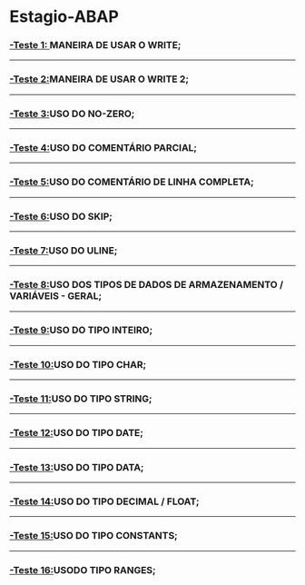 # Estagio-ABAP

### [-Teste 1: ](https://github.com/ErikTakeuti/Estagio-ABAP/blob/main/Teste%201.abap)MANEIRA DE USAR O WRITE;
-----------------------------------------------------------------------------------------------------------------------------------------------------------------------------------------
### [-Teste 2:](https://github.com/ErikTakeuti/Estagio-ABAP/blob/main/Teste%202.abap)MANEIRA DE USAR O WRITE 2;
-----------------------------------------------------------------------------------------------------------------------------------------------------------------------------------------
### [-Teste 3:](https://github.com/ErikTakeuti/Estagio-ABAP/blob/main/Teste%203.abap)USO DO NO-ZERO;
-----------------------------------------------------------------------------------------------------------------------------------------------------------------------------------------
### [-Teste 4:](https://github.com/ErikTakeuti/Estagio-ABAP/blob/main/Teste%204.abap)USO DO COMENTÁRIO PARCIAL;
-----------------------------------------------------------------------------------------------------------------------------------------------------------------------------------------
### [-Teste 5:](https://github.com/ErikTakeuti/Estagio-ABAP/blob/main/Teste%205.abap)USO DO COMENTÁRIO DE LINHA COMPLETA;
-----------------------------------------------------------------------------------------------------------------------------------------------------------------------------------------
### [-Teste 6:](https://github.com/ErikTakeuti/Estagio-ABAP/blob/main/Teste%206.abap)USO DO SKIP;
-----------------------------------------------------------------------------------------------------------------------------------------------------------------------------------------
### [-Teste 7:](https://github.com/ErikTakeuti/Estagio-ABAP/blob/main/Teste%207.abap)USO DO ULINE;
-----------------------------------------------------------------------------------------------------------------------------------------------------------------------------------------
### [-Teste 8:](https://github.com/ErikTakeuti/Estagio-ABAP/blob/main/Teste%208.abap)USO DOS TIPOS DE DADOS DE ARMAZENAMENTO / VARIÁVEIS - GERAL;
-----------------------------------------------------------------------------------------------------------------------------------------------------------------------------------------
### [-Teste 9:](https://github.com/ErikTakeuti/Estagio-ABAP/blob/main/Teste%209.abap)USO DO TIPO INTEIRO;
-----------------------------------------------------------------------------------------------------------------------------------------------------------------------------------------
### [-Teste 10:](https://github.com/ErikTakeuti/Estagio-ABAP/blob/main/Teste%2010.abap)USO DO TIPO CHAR;
-----------------------------------------------------------------------------------------------------------------------------------------------------------------------------------------
### [-Teste 11:](https://github.com/ErikTakeuti/Estagio-ABAP/blob/main/Teste%2011.abap)USO DO TIPO STRING;
-----------------------------------------------------------------------------------------------------------------------------------------------------------------------------------------
### [-Teste 12:](https://github.com/ErikTakeuti/Estagio-ABAP/blob/main/Teste%2012.abap)USO DO TIPO DATE;
-----------------------------------------------------------------------------------------------------------------------------------------------------------------------------------------
### [-Teste 13:](https://github.com/ErikTakeuti/Estagio-ABAP/blob/main/Teste%2013.abap)USO DO TIPO DATA;
-----------------------------------------------------------------------------------------------------------------------------------------------------------------------------------------
### [-Teste 14:](https://github.com/ErikTakeuti/Estagio-ABAP/blob/main/Teste%2014.abap)USO DO TIPO DECIMAL / FLOAT;
-----------------------------------------------------------------------------------------------------------------------------------------------------------------------------------------
### [-Teste 15:](https://github.com/ErikTakeuti/Estagio-ABAP/blob/main/Teste%2015.abap)USO DO TIPO CONSTANTS;
-----------------------------------------------------------------------------------------------------------------------------------------------------------------------------------------
### [-Teste 16:](https://github.com/ErikTakeuti/Estagio-ABAP/blob/main/Teste%2016.abap)USODO TIPO RANGES;
